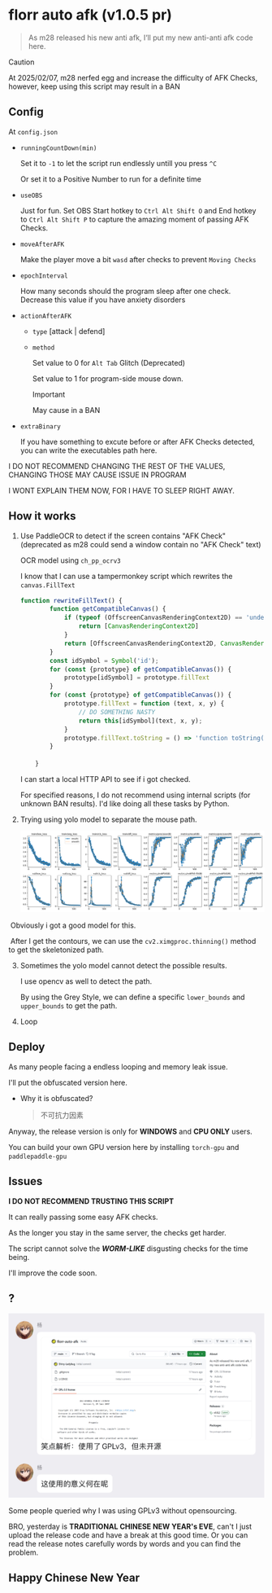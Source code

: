 # florr auto afk (v1.0.5 pr)

> As m28 released his new anti afk, I‘ll put my new anti-anti afk code here.


> [!CAUTION]
> At 2025/02/07, m28 nerfed egg and increase the difficulty of AFK Checks, however, keep using this script may result in a BAN

## Config

At `config.json`

* `runningCountDown(min)` 

  Set it to `-1` to let the script run endlessly untill you press `^C` 

  Or set it to a Positive Number to run for a definite time

* `useOBS`

  Just for fun. Set OBS Start hotkey to `Ctrl Alt Shift O` and End hotkey to `Ctrl Alt Shift P` to capture the amazing moment of passing AFK Checks.

* `moveAfterAFK`

  Make the player move a bit `wasd` after checks to prevent `Moving Checks`

* `epochInterval`

  How many seconds should the program sleep after one check. Decrease this value if you have anxiety disorders

* `actionAfterAFK`

  * `type` [attack | defend]

  * `method`

    Set value to 0 for `Alt Tab` Glitch (Deprecated)

    Set value to 1 for program-side mouse down.
    > [!IMPORTANT]  
    > May cause in a BAN
  
* `extraBinary` 

  If you have something to excute before or after AFK Checks detected, you can write the executables path here.

I DO NOT RECOMMEND CHANGING THE REST OF THE VALUES, CHANGING THOSE MAY CAUSE ISSUE IN PROGRAM

I WONT EXPLAIN THEM NOW, FOR I HAVE TO SLEEP RIGHT AWAY.

## How it works

1. Use PaddleOCR to detect if the screen contains "AFK Check" (deprecated as m28 could send a window contain no "AFK Check" text)

   OCR model using `ch_pp_ocrv3`

   I know that I can use a tampermonkey script which rewrites the `canvas.FillText`

   ```js
   function rewriteFillText() {
           function getCompatibleCanvas() {
               if (typeof (OffscreenCanvasRenderingContext2D) == 'undefined') {
                   return [CanvasRenderingContext2D]
               }
               return [OffscreenCanvasRenderingContext2D, CanvasRenderingContext2D];
           }
           const idSymbol = Symbol('id');
           for (const {prototype} of getCompatibleCanvas()) {
               prototype[idSymbol] = prototype.fillText
           }
           for (const {prototype} of getCompatibleCanvas()) {
               prototype.fillText = function (text, x, y) {
                   // DO SOMETHING NASTY
                   return this[idSymbol](text, x, y);
               }
               prototype.fillText.toString = () => 'function toString() { [native code] }';
           }
   
       }
   ```

   I can start a local HTTP API to see if i got checked.

   For specified reasons, I do not recommend using internal scripts (for unknown BAN results). I'd like doing all these tasks by Python.

2. Trying using yolo model to separate the mouse path.

   ![results.png](./imgs/results.png)

​		Obviously i got a good model for this.

​		After I get the contours, we can use the `cv2.ximgproc.thinning()` method to get the skeletonized path.

3. Sometimes the yolo model cannot detect the possible results.

   I use opencv as well to detect the path.

   By using the Grey Style, we can define a specific `lower_bounds` and `upper_bounds` to get the path.

4. Loop

## Deploy

As many people facing a endless looping and memory leak issue.

I'll put the obfuscated version here. 

* Why it is obfuscated?

  > 不可抗力因素

Anyway, the release version is only for **WINDOWS** and **CPU ONLY** users.

You can build your own GPU version here by installing `torch-gpu` and `paddlepaddle-gpu`

## Issues

**I DO NOT RECOMMEND TRUSTING THIS SCRIPT**

It can really passing some easy AFK checks.

As the longer you stay in the same server, the checks get harder.

The script cannot solve the ***WORM-LIKE*** disgusting checks for the time being.

I'll improve the code soon.

## ?

<img src="./imgs/39ca67e4e7f587a7d8f7c3284c344d0e.png" width="600" />

Some people queried why I was using GPLv3 without opensourcing.

BRO, yesterday is **TRADITIONAL CHINESE NEW YEAR's EVE**, can't I just upload the release code and have a break at this good time. Or you can read the release notes carefully words by words and you can find the problem.

## Happy Chinese New Year
